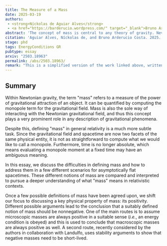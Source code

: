 ```yaml
---
title: The Measure of a Mass
date: 2025-03-19
authors: 
 - <strong>Níckolas de Aguiar Alves</strong>
 - <a href="https://barderucio.wordpress.com/" target="_blank">Bruno Arderucio Costa</a>
abstract: 'The concept of mass is central to any theory of gravity. Nevertheless, defining mass in general relativity is a difficult task, and even when it can be accomplished, we still need to investigate whether the typical properties of mass in Newtonian gravity are still true in Einsteinian gravity. In this essay, we discuss "the measure of a mass" in relativity by considering some of the many different definitions (Komar, ADM, and Bondi) and how they are related. Finally, we discuss when and whether the mass is positive, as is usually expected, and which physical properties of matter and gravity can ensure this result. '
citation: 'Aguiar Alves, Níckolas de, and Bruno Arderucio Costa. 2025. “The Measure of a Mass.” Essay written for the <a href="https://www.gravityresearchfoundation.org/competition" target="_blank">Gravity Research Foundation 2025 Awards for Essays on Gravitation</a>. arXiv: <a href="https://arxiv.org/abs/2503.18963" target="_blank">2503.18963 [gr-qc]</a>.'
stage: phd
tags: EnergyConditions GR
pubtype: essay
arxiv: "2503.18963"
permalink: /abs/2503.18963/
remark: "This is a simplified version of the work linked above, written to be an extended abstract or less formal account of the results. For further details, please check the official publication. Since this publication is a short essay, the summary below is relatively short as well. This account is written independently by Níck Aguiar Alves only and may not fully reflect the points of view of other coauthors."
---
```


## Summary

Within Newtonian gravity, the term "mass" refers to a measure of the power of gravitational attraction of an object. It can be quantified by computing the monopole term for the gravitational field. Mass is also the sole way of interacting with the Newtonian gravitational field, and thus this concept plays a very prominent role in any description of gravitational phenomena. 

Despite this, defining "mass" in general relativity is a much more subtle task. Since the gravitational field and spacetime are now two facets of the same physical entity, it is not as straightforward to compute what we would like to call a monopole. Furthermore, time is no longer absolute, which means evaluating a monopole moment at a fixed time may have an ambiguous meaning. 

In this essay, we discuss the difficulties in defining mass and how to address them in a few different scenarios for asymptotically flat spacetimes. These different notions of mass are compared and interpreted to pursue a deeper understanding of what "mass" means in relativistic contexts. 

Once a few possible definitions of mass have been agreed upon, we shift our focus to discussing a key physical property of mass: its positivity. Different possible arguments lead to the conclusion that a suitably defined notion of mass should be nonnegative. One of the main routes is to assume microscopic masses are always positive in a suitable sense (*i.e.*, an energy condition is obeyed) and this is used to conclude that macroscopic masses are always positive as well. A second route, recently considered by the authors in collaboration with Landulfo, uses stability arguments to show that negative masses need to be short-lived. 
